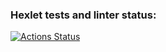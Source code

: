 ### Hexlet tests and linter status:
[![Actions Status](https://github.com/rgusseinov/js-react-developer-project-12/workflows/hexlet-check/badge.svg)](https://github.com/rgusseinov/js-react-developer-project-12/actions)